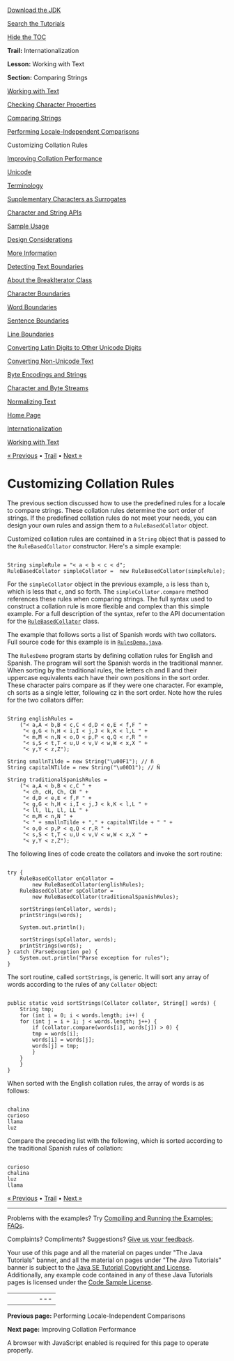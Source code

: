 [Download
the JDK](http://java.sun.com/javase/6/download.jsp)
  
[Search the
Tutorials](../../search.html)
  
[Hide the TOC](javascript:toggleLeft())

**Trail:** Internationalization
  
**Lesson:** Working with Text
  
**Section:** Comparing Strings

[Working with Text](index.html)

[Checking Character Properties](charintro.html)

[Comparing Strings](collationintro.html)

[Performing Locale-Independent Comparisons](locale.html)

Customizing Collation Rules

[Improving Collation Performance](perform.html)

[Unicode](unicode.html)

[Terminology](terminology.html)

[Supplementary Characters as Surrogates](supplementaryChars.html)

[Character and String APIs](characterClass.html)

[Sample Usage](usage.html)

[Design Considerations](design.html)

[More Information](info.html)

[Detecting Text Boundaries](boundaryintro.html)

[About the BreakIterator Class](about.html)

[Character Boundaries](char.html)

[Word Boundaries](word.html)

[Sentence Boundaries](sentence.html)

[Line Boundaries](line.html)

[Converting Latin Digits to Other Unicode Digits](shapedDigits.html)

[Converting Non-Unicode Text](convertintro.html)

[Byte Encodings and Strings](string.html)

[Character and Byte Streams](stream.html)

[Normalizing Text](normalizerapi.html)

[Home Page](../../index.html)
>
[Internationalization](../index.html)
>
[Working with Text](index.html)

[« Previous](locale.html) • [Trail](../TOC.html) • [Next »](perform.html)

# Customizing Collation Rules

The previous section discussed how to use the predefined rules for a
locale to compare strings. These collation rules determine the sort
order of strings. If the predefined collation rules do not meet your
needs, you can design your own rules and assign them to a
`RuleBasedCollator`  object.

Customized collation rules are contained in a `String`
object that is passed to the `RuleBasedCollator`
constructor. Here's a simple example:

```

String simpleRule = "< a < b < c < d";
RuleBasedCollator simpleCollator =  new RuleBasedCollator(simpleRule);

```

For the `simpleCollator` object in the previous example,
`a` is less than `b`, which is less that
`c`, and so forth. The `simpleCollator.compare` 
method references these rules when comparing strings. The full syntax
used to construct a collation rule is more flexible and complex than
this simple example. For a full description of the syntax, refer to the
API documentation for the
[`RuleBasedCollator`](http://download.oracle.com/javase/7/docs/api/java/text/RuleBasedCollator.html) class.

The example that follows sorts a list of Spanish words with two
collators. Full source code for this example is in
[`RulesDemo.java`](examples/RulesDemo.java).

The `RulesDemo` program starts by defining collation rules
for English and Spanish. The program will sort the Spanish words in the
traditional manner. When sorting by the traditional rules, the letters
ch and ll and their uppercase equivalents each have their own positions
in the sort order. These character pairs compare as if they were one
character. For example, ch sorts as a single letter, following cz in
the sort order. Note how the rules for the two collators differ:

```

String englishRules =
    ("< a,A < b,B < c,C < d,D < e,E < f,F " +
     "< g,G < h,H < i,I < j,J < k,K < l,L " +
     "< m,M < n,N < o,O < p,P < q,Q < r,R " +
     "< s,S < t,T < u,U < v,V < w,W < x,X " +
     "< y,Y < z,Z");

String smallnTilde = new String("\u00F1"); // ñ
String capitalNTilde = new String("\u00D1"); // Ñ

String traditionalSpanishRules =
    ("< a,A < b,B < c,C " +
     "< ch, cH, Ch, CH " +
     "< d,D < e,E < f,F " +
     "< g,G < h,H < i,I < j,J < k,K < l,L " +
     "< ll, lL, Ll, LL " +
     "< m,M < n,N " +
     "< " + smallnTilde + "," + capitalNTilde + " " +
     "< o,O < p,P < q,Q < r,R " +
     "< s,S < t,T < u,U < v,V < w,W < x,X " +
     "< y,Y < z,Z");

```

The following lines of code create the collators and invoke the sort routine:

```

try {
    RuleBasedCollator enCollator =
        new RuleBasedCollator(englishRules);
    RuleBasedCollator spCollator =
        new RuleBasedCollator(traditionalSpanishRules);

    sortStrings(enCollator, words);
    printStrings(words);

    System.out.println();

    sortStrings(spCollator, words);
    printStrings(words);
} catch (ParseException pe) {
    System.out.println("Parse exception for rules");
}

```

The sort routine, called `sortStrings`, is generic. It will
sort any array of words according to the rules of any
`Collator` object:

```

public static void sortStrings(Collator collator, String[] words) {
    String tmp;
    for (int i = 0; i < words.length; i++) {
	for (int j = i + 1; j < words.length; j++) {
	    if (collator.compare(words[i], words[j]) > 0) {
		tmp = words[i];
		words[i] = words[j];
		words[j] = tmp;
	    }
	}
    }
}

```

When sorted with the English collation rules, the array of words is as follows:

```

chalina
curioso
llama
luz

```

Compare the preceding list with the following, which is sorted
according to the traditional Spanish rules of collation:

```

curioso
chalina
luz
llama

```

[« Previous](locale.html)
•
[Trail](../TOC.html)
•
[Next »](perform.html)

---

Problems with the examples? Try [Compiling and Running
the Examples: FAQs](../../information/run-examples.html).
  
Complaints? Compliments? Suggestions? [Give
us your feedback](http://download.oracle.com/javase/feedback.html).

Your use of this page and all the material on pages under "The Java Tutorials" banner,
and all the material on pages under "The Java Tutorials" banner is subject to the [Java SE Tutorial Copyright
and License](../../information/license.html).
Additionally, any example code contained in any of these Java
Tutorials pages is licensed under the
[Code
Sample License](http://developers.sun.com/license/berkeley_license.html).

|  |  |  |  |  |
| --- | --- | --- | --- | --- |
| |  |  | | --- | --- | | duke image | Oracle logo | | [About Oracle](http://www.oracle.com/us/corporate/index.html) | [Oracle Technology Network](http://www.oracle.com/technology/index.html) | [Terms of Service](https://www.samplecode.oracle.com/servlets/CompulsoryClickThrough?type=TermsOfService) | Copyright © 1995, 2011 Oracle and/or its affiliates. All rights reserved. |

**Previous page:** Performing Locale-Independent Comparisons
  
**Next page:** Improving Collation Performance




A browser with JavaScript enabled is required for this page to operate properly.